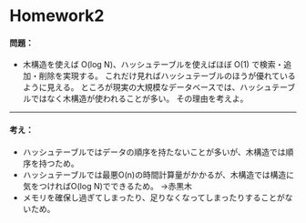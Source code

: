 # Homework2

#### 問題：

* 木構造を使えば O(log N)、ハッシュテーブルを使えばほぼ O(1) で検索・追加・削除を実現する。
  これだけ見ればハッシュテーブルのほうが優れているように見える。
  ところが現実の大規模なデータベースでは、ハッシュテーブルではなく木構造が使われることが多い。
  その理由を考えよ。

---

#### 考え：

* ハッシュテーブルではデータの順序を持たないことが多いが、木構造では順序を持つため。
* ハッシュテーブルでは最悪O(n)の時間計算量がかかるが、木構造では構造に気をつければO(log N)でできるため。
  →赤黒木　
* メモリを確保し過ぎてしまったり、足りなくなってしまったりすることがないため。
